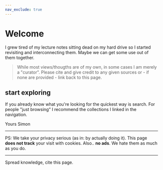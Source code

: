 ```yaml
---
nav_exclude: true
---
```


# Welcome

I grew tired of my lecture notes sitting dead on my hard drive so I started revisiting and interconnecting them.
Maybe we can get some use out of them together.

>	While most views/thougths are of my own, in some cases I am merely a "curator".
>	Please cite and give credit to any given sources or - if none are provided - link back to this page.

## start exploring
If you already know what you're looking for the quickest way is search. For people "just browsing" I recommend the collections I linked in the navigation.

Yours Simon

---
PS:
We take your privacy serious (as in: by actually doing it).
This page **does not track** your visit with cookies.
Also.. **no ads**. We hate them as much as you do.


---
Spread knowledge, cite this page.